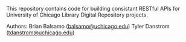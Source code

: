 This repository contains code for building consistant RESTful APIs for
University of Chicago Library Digital Repository projects.

Authors:
Brian Balsamo (balsamo@uchicago.edu)
Tyler Danstrom (tdanstrom@uchicago.edu)
